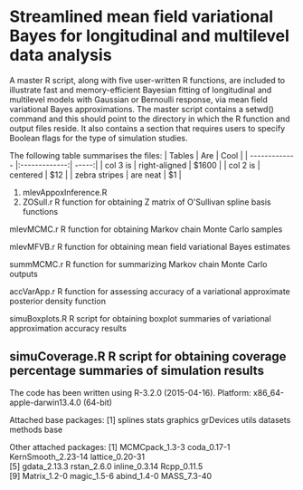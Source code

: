 Streamlined mean field variational Bayes for longitudinal and multilevel data analysis
==============

A master R script, along with five user-written R functions, are included 
to illustrate fast and memory-efficient Bayesian fitting of longitudinal 
and multilevel models with Gaussian or Bernoulli response, via mean field 
variational Bayes approximations. The master script contains a setwd() 
command and this should point to the directory in which the R function 
and output files reside. It also contains a section that requires users
to specify Boolean flags for the type of simulation studies.

The following table summarises the files:
| Tables        | Are           | Cool  |
| ------------- |:-------------:| -----:|
| col 3 is      | right-aligned | $1600 |
| col 2 is      | centered      |   $12 |
| zebra stripes | are neat      |    $1 |

1. mlevAppoxInference.R 
2. ZOSull.r R function for obtaining Z matrix of O'Sullivan 
                       spline basis functions

mlevMCMC.r             R function for obtaining Markov chain Monte Carlo
                       samples 

mlevMFVB.r             R function for obtaining mean field variational 
                       Bayes estimates
  
summMCMC.r             R function for summarizing Markov chain Monte 
                       Carlo outputs

accVarApp.r            R function for assessing accuracy of a 
                       variational approximate posterior density 
                       function

simuBoxplots.R         R script for obtaining boxplot summaries of 
                       variational approximation accuracy results

simuCoverage.R         R script for obtaining coverage percentage 
                       summaries of simulation results
--------------------------------------------------------------------

The code has been written using R-3.2.0 (2015-04-16).
Platform: x86_64-apple-darwin13.4.0 (64-bit)

Attached base packages:
[1] splines stats graphics grDevices utils datasets methods base     

Other attached packages:
[1] MCMCpack_1.3-3   coda_0.17-1   KernSmooth_2.23-14   lattice_0.20-31   
[5] gdata_2.13.3     rstan_2.6.0   inline_0.3.14        Rcpp_0.11.5       
[9] Matrix_1.2-0     magic_1.5-6   abind_1.4-0          MASS_7.3-40       



